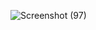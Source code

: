 ![Screenshot (97)](https://github.com/user-attachments/assets/38c4a553-4b1b-4f0b-978e-b11bd96afbcb)
